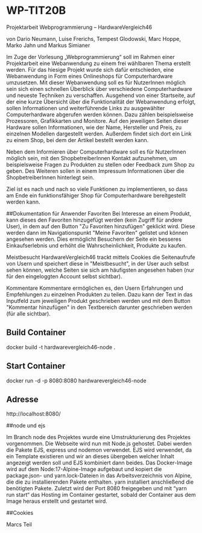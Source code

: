# WP-TIT20B

Projektarbeit Webprogrammierung – HardwareVergleich46

von Dario Neumann, Luise Frerichs, Tempest Glodowski, Marc Hoppe, Marko Jahn und Markus Simianer

Im Zuge der Vorlesung „Webprogrammierung“ soll im Rahmen einer Projektarbeit eine Webanwendung zu einem frei wählbaren Thema erstellt werden. Für das hiesige Projekt wurde sich dafür entschieden, eine Webanwendung in Form eines Onlineshops für Computerhardware umzusetzen. Mit dieser Webanwendung soll es für NutzerInnen möglich sein sich einen schnellen Überblick über verschiedene Computerhardware und neueste Techniken zu verschaffen. Ausgehend von einer Startseite, auf der eine kurze Übersicht über die Funktionalität der Webanwendung erfolgt, sollen Informationen und weiterführende Links zu ausgewählter Computerhardware abgerufen werden können. Dazu zählen beispielsweise Prozessoren, Grafikkarten und Monitore. Auf den jeweiligen Seiten dieser Hardware sollen Informationen, wie der Name, Hersteller und Preis, zu einzelnen Modellen dargestellt werden. Außerdem findet sich dort ein Link zu einem Shop, bei dem der Artikel bestellt werden kann.

Neben dem Informieren über Computerhardware soll es für NutzerInnen möglich sein, mit den ShopbetreiberInnen Kontakt aufzunehmen, um beispielsweise Fragen zu Produkten zu stellen oder Feedback zum Shop zu geben. Des Weiteren sollen in einem Impressum Informationen über die ShopbetreiberInnen hinterlegt sein.

Ziel ist es nach und nach so viele Funktionen zu implementieren, so dass am Ende ein funktionsfähiger Shop für Computerhardware bereitgestellt werden kann.

##Dokumentation für Anwender
Favoriten
Bei Interesse an einem Produkt, kann dieses den Favoriten hinzugefügt werden (kein Zugriff für andere User), in dem auf den Button "Zu Favoriten hinzufügen" geklickt wird. Diese werden dann im Navigationspunkt "Meine Favoriten" gelistet und können angesehen werden. Dies ermöglicht Besuchern der Seite ein besseres Einkaufserlebnis und erhöht die Wahrscheinlichkeit, Produkte zu kaufen.

Meistbesucht
HardwareVergleich46 trackt mittels Cookies die Seitenaufrufe von Usern und speichert diese in "Meistbesucht", in der User auch selbst sehen können, welche Seiten sie sich am häufigsten angesehen haben (nur für den eingeloggten Account selbst sichtbar). 

Kommentare
Kommentare ermöglichen es, den Usern Erfahrungen und Empfehlungen zu einzelnen Produkten zu teilen. Dazu kann der Text in das Inputfeld zum jeweiligen Produkt geschrieben werden und mit dem Button "Kommentar hinzufügen" in den Textbereich darunter geschrieben werden (für alle sichtbar).

## Build Container

docker build -t hardwarevergleich46-node .

## Start Container

docker run -d -p 8080:8080 hardwarevergleich46-node

## Adresse

http://localhost:8080/

##node und ejs

Im Branch node des Projektes wurde eine Umstrukturierung des Projektes vorgenommen. Die Webseite wird nun mit Node.js gehostet. Dabei werden die Pakete EJS, express und nodemon verwendet. EJS wird verwendet, da ein Template existieren und wir an dieses übergeben welcher Inhalt angezeigt werden soll  und EJS kombiniert dann beides. Das Docker-Image wird auf dem Node:17-Alpine-Image aufgebaut und kopiert die package.json- und yarn.lock-Dateien in das Arbeitsverzeichnis von Alpine, die die zu installierenden Pakete enthalten. yarn installiert anschließend die benötigten Pakete. Zuletzt wird der Port 8080 freigegeben und mit “yarn run start“ das Hosting im Container gestartet, sobald der Container aus dem Image heraus erstellt und gestartet wird. 

##Cookies

Marcs Teil

